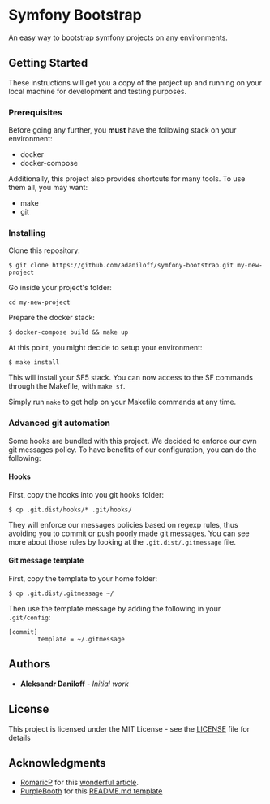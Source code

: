# Symfony Bootstrap

An easy way to bootstrap symfony projects on any environments.

## Getting Started

These instructions will get you a copy of the project up and running on your local machine for development and testing purposes.

### Prerequisites

Before going any further, you **must** have the following stack on your environment:

- docker
- docker-compose 

Additionally, this project also provides shortcuts for many tools. To use them all, you may want:

- make
- git

### Installing

Clone this repository:

```
$ git clone https://github.com/adaniloff/symfony-bootstrap.git my-new-project
```

Go inside your project's folder:

```
cd my-new-project
```

Prepare the docker stack:

```
$ docker-compose build && make up
```

At this point, you might decide to setup your environment:

```
$ make install
```

This will install your SF5 stack.
You can now access to the SF commands through the Makefile, with `make sf`.

Simply run `make` to get help on your Makefile commands at any time. 

### Advanced git automation

Some hooks are bundled with this project. We decided to enforce our own git messages policy. To have benefits of our configuration, you can do the following:

#### Hooks

First, copy the hooks into you git hooks folder:

```
$ cp .git.dist/hooks/* .git/hooks/
```

They will enforce our messages policies based on regexp rules, thus avoiding you to commit or push poorly made git messages. You can see more about those rules by looking at the `.git.dist/.gitmessage` file.

#### Git message template

First, copy the template to your home folder:

```
$ cp .git.dist/.gitmessage ~/
```

Then use the template message by adding the following in your `.git/config`:

```
[commit]
        template = ~/.gitmessage
```

## Authors

* **Aleksandr Daniloff** - *Initial work* 

## License

This project is licensed under the MIT License - see the [LICENSE](LICENSE) file for details

## Acknowledgments
- [RomaricP](https://github.com/romaricp) for this [wonderful article](https://medium.com/@romaricp/the-perfect-kit-starter-for-a-symfony-4-project-with-docker-and-php-7-2-fda447b6bca1). 
- [PurpleBooth](https://github.com/PurpleBooth) for this [README.md template](https://gist.github.com/PurpleBooth/109311bb0361f32d87a2)

